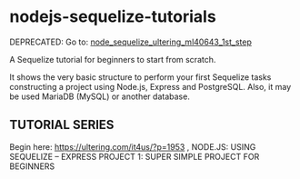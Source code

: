 # nodejs-sequelize-tutorials
DEPRECATED: Go to:
[node_sequelize_ultering_ml40643_1st_step](https://github.com/alsdias/node_sequelize_ultering_ml40643_1st_step)

A Sequelize tutorial for beginners to start from scratch. 

It shows the very basic structure to perform your first Sequelize tasks constructing a project using Node.js, Express and PostgreSQL. 
Also, it may be used MariaDB (MySQL) or another database.

## TUTORIAL SERIES

Begin here:
https://ultering.com/it4us/?p=1953 , NODE.JS: USING SEQUELIZE – EXPRESS PROJECT 1: SUPER SIMPLE PROJECT FOR BEGINNERS




